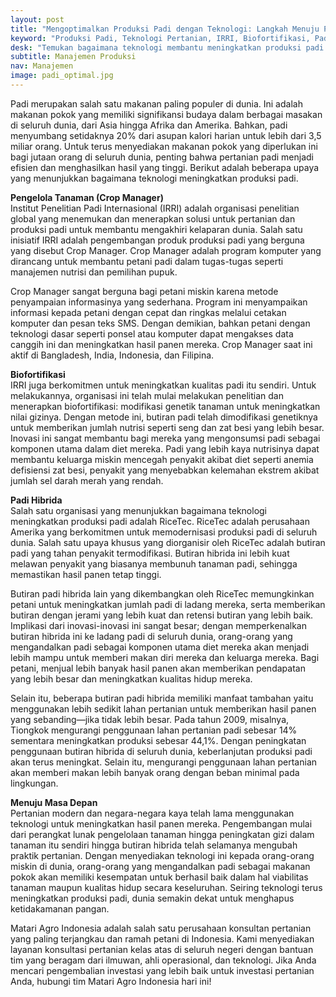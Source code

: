 ```yaml
---
layout: post
title: "Mengoptimalkan Produksi Padi dengan Teknologi: Langkah Menuju Pertanian Modern"
keyword: "Produksi Padi, Teknologi Pertanian, IRRI, Biofortifikasi, Padi Hibrida, Pertanian Modern, Konsultan Pertanian, Indonesia"
desk: "Temukan bagaimana teknologi membantu meningkatkan produksi padi dengan inovasi seperti Crop Manager, biofortifikasi, dan pengembangan padi hibrida"
subtitle: Manajemen Produksi
nav: Manajemen
image: padi_optimal.jpg
---
```


Padi merupakan salah satu makanan paling populer di dunia. Ini adalah makanan pokok yang memiliki signifikansi budaya dalam berbagai masakan di seluruh dunia, dari Asia hingga Afrika dan Amerika. Bahkan, padi menyumbang setidaknya 20% dari asupan kalori harian untuk lebih dari 3,5 miliar orang. Untuk terus menyediakan makanan pokok yang diperlukan ini bagi jutaan orang di seluruh dunia, penting bahwa pertanian padi menjadi efisien dan menghasilkan hasil yang tinggi. Berikut adalah beberapa upaya yang menunjukkan bagaimana teknologi meningkatkan produksi padi.

**Pengelola Tanaman (Crop Manager)**  
Institut Penelitian Padi Internasional (IRRI) adalah organisasi penelitian global yang menemukan dan menerapkan solusi untuk pertanian dan produksi padi untuk membantu mengakhiri kelaparan dunia. Salah satu inisiatif IRRI adalah pengembangan produk produksi padi yang berguna yang disebut Crop Manager. Crop Manager adalah program komputer yang dirancang untuk membantu petani padi dalam tugas-tugas seperti manajemen nutrisi dan pemilihan pupuk.

Crop Manager sangat berguna bagi petani miskin karena metode penyampaian informasinya yang sederhana. Program ini menyampaikan informasi kepada petani dengan cepat dan ringkas melalui cetakan komputer dan pesan teks SMS. Dengan demikian, bahkan petani dengan teknologi dasar seperti ponsel atau komputer dapat mengakses data canggih ini dan meningkatkan hasil panen mereka. Crop Manager saat ini aktif di Bangladesh, India, Indonesia, dan Filipina.

**Biofortifikasi**  
IRRI juga berkomitmen untuk meningkatkan kualitas padi itu sendiri. Untuk melakukannya, organisasi ini telah mulai melakukan penelitian dan menerapkan biofortifikasi: modifikasi genetik tanaman untuk meningkatkan nilai gizinya. Dengan metode ini, butiran padi telah dimodifikasi genetiknya untuk memberikan jumlah nutrisi seperti seng dan zat besi yang lebih besar. Inovasi ini sangat membantu bagi mereka yang mengonsumsi padi sebagai komponen utama dalam diet mereka. Padi yang lebih kaya nutrisinya dapat membantu keluarga miskin mencegah penyakit akibat diet seperti anemia defisiensi zat besi, penyakit yang menyebabkan kelemahan ekstrem akibat jumlah sel darah merah yang rendah.

**Padi Hibrida**  
Salah satu organisasi yang menunjukkan bagaimana teknologi meningkatkan produksi padi adalah RiceTec. RiceTec adalah perusahaan Amerika yang berkomitmen untuk memodernisasi produksi padi di seluruh dunia. Salah satu upaya khusus yang diorganisir oleh RiceTec adalah butiran padi yang tahan penyakit termodifikasi. Butiran hibrida ini lebih kuat melawan penyakit yang biasanya membunuh tanaman padi, sehingga memastikan hasil panen tetap tinggi.

Butiran padi hibrida lain yang dikembangkan oleh RiceTec memungkinkan petani untuk meningkatkan jumlah padi di ladang mereka, serta memberikan butiran dengan jerami yang lebih kuat dan retensi butiran yang lebih baik. Implikasi dari inovasi-inovasi ini sangat besar; dengan memperkenalkan butiran hibrida ini ke ladang padi di seluruh dunia, orang-orang yang mengandalkan padi sebagai komponen utama diet mereka akan menjadi lebih mampu untuk memberi makan diri mereka dan keluarga mereka. Bagi petani, menjual lebih banyak hasil panen akan memberikan pendapatan yang lebih besar dan meningkatkan kualitas hidup mereka.

Selain itu, beberapa butiran padi hibrida memiliki manfaat tambahan yaitu menggunakan lebih sedikit lahan pertanian untuk memberikan hasil panen yang sebanding—jika tidak lebih besar. Pada tahun 2009, misalnya, Tiongkok mengurangi penggunaan lahan pertanian padi sebesar 14% sementara meningkatkan produksi sebesar 44,1%. Dengan peningkatan penggunaan butiran hibrida di seluruh dunia, keberlanjutan produksi padi akan terus meningkat. Selain itu, mengurangi penggunaan lahan pertanian akan memberi makan lebih banyak orang dengan beban minimal pada lingkungan.

**Menuju Masa Depan**  
Pertanian modern dan negara-negara kaya telah lama menggunakan teknologi untuk meningkatkan hasil panen mereka. Pengembangan mulai dari perangkat lunak pengelolaan tanaman hingga peningkatan gizi dalam tanaman itu sendiri hingga butiran hibrida telah selamanya mengubah praktik pertanian. Dengan menyediakan teknologi ini kepada orang-orang miskin di dunia, orang-orang yang mengandalkan padi sebagai makanan pokok akan memiliki kesempatan untuk berhasil baik dalam hal viabilitas tanaman maupun kualitas hidup secara keseluruhan. Seiring teknologi terus meningkatkan produksi padi, dunia semakin dekat untuk menghapus ketidakamanan pangan.

Matari Agro Indonesia adalah salah satu perusahaan konsultan pertanian yang paling terjangkau dan ramah petani di Indonesia. Kami menyediakan layanan konsultasi pertanian kelas atas di seluruh negeri dengan bantuan tim yang beragam dari ilmuwan, ahli operasional, dan teknologi. Jika Anda mencari pengembalian investasi yang lebih baik untuk investasi pertanian Anda, hubungi tim Matari Agro Indonesia hari ini!
